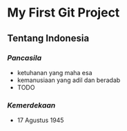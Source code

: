 # My First Git Project
## Tentang Indonesia
### ***Pancasila***
- ketuhanan yang maha esa
- kemanusiaan yang adil dan beradab
- TODO
### ***Kemerdekaan***
- 17 Agustus 1945